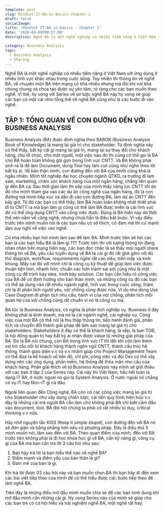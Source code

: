 ```yaml
---
template: post
slug: Mindset-IT-BA-in-Basics-chapter-1
draft: false
socialImage: 
title: 'Mindset IT-BA in basics - Chapter 1'
date: '2020-04-09T00:57:00'
description: Nghề BA là một nghề nghiệp có nhiều tiềm năng ở Việt Nam với ứng dụng ở nhiều lĩnh vực khác nhau trong cuộc sống. Tuy nhiên thì thông tin về nghề BA, về chuyên môn BA trên mạng có khá nhiều nhưng mà đôi khi nói khá chung chung và chưa tạo được sự yên tâm, rõ ràng cho các bạn muốn theo nghề. Vì thế, hy vọng với Series về sơ lược nghề BA này hy vọng sẽ giúp các bạn có một cái nhìn tổng thể về nghề BA cũng như là các bước đi vào nghề.

category: Business Analysis
tags:
  - Business Analysis
  - Sharing
---
```

Nghề BA là một nghề nghiệp có nhiều tiềm năng ở Việt Nam với ứng dụng ở nhiều lĩnh vực khác nhau trong cuộc sống. Tuy nhiên thì thông tin về nghề BA, về chuyên môn BA trên mạng có khá nhiều nhưng mà đôi khi nói khá chung chung và chưa tạo được sự yên tâm, rõ ràng cho các bạn muốn theo nghề. Vì thế, hy vọng với Series về sơ lược nghề BA này hy vọng sẽ giúp các bạn có một cái nhìn tổng thể về nghề BA cũng như là các bước đi vào nghề.

## TẬP 1: TỔNG QUAN VỀ CON ĐƯỜNG ĐẾN VỚI BUSINESS ANALYSIS

Business Analysis (BA) được định nghĩa theo BABOK (Business Analysis Book of Knowledge) là mang lại giá trị cho stakeholder. Từ định nghĩa này có thể thấy, bất kỳ cái gì mang lại giá trị, mang lại sự thay đổi cho khách hàng, cho tổ chức, cho một người, một việc nào đó thì cũng có thể gọi là BA chứ BA hoàn toàn không gói gọn trong lĩnh vực CNTT. Và BA không phải sinh ra là để làm Document, dùng Tool hay làm culi cũng như nghe theo lời bất kỳ ai. Về bản thân mình, con đường đến với BA của mình cũng khá là ngẫu nhiên. Mình tốt nghiệp đại học chuyên ngành QTKD, ra trường đi làm sale, marketing, chăm sóc khách hàng của một ngân hàng, chẳng liên quan gì đến BA cả. Sau thời gian làm thì sếp của mình thấy năng lực CNTT tốt do đó cho mình tham gia vào các dự án công nghệ của ngân hàng, đó là con đường mà mình tiếp xúc và dần đi vào con đường BA, làm dự án CNTT đến bây giờ. Từ đó các bạn có thể thấy, làm BA hoàn toàn không nhất thiết phải đi từ CNTT ra mà bạn làm gì cũng có thể làm BA được miễn là cái lĩnh vực đó có thể ứng dụng CNTT vào công việc được. Đúng là BA hiện nay do thời thế nên nắm về công nghệ, nhưng chưa hẳn là điều bắt buộc. Vì vậy điều trước tiên mình muốn nói là các bạn nếu có sở thích, có đam mê thì cứ mạnh dạn suy nghĩ về việc vào nghề.

Có khá nhiều bạn hỏi mình làm sao để làm BA. Mình trước tiên sẽ hỏi các bạn là các bạn hiểu BA là làm gì ??? Trước tiên thì với lượng thông tin đang nhan nhản trên mạng hiện nay, các bạn đọc chắc là sẽ thấy mọi người share thông tin về BA, yêu cầu tuyển dụng về BA là cái gì đó rất ghê gớm với đủ thứ diagram, workflow, requirements nghe rất cao siêu, trên mây và kinh khủng. Mấy cái đó với mình chỉ là công cụ kỹ thuật để giúp làm việc được thuận tiện hơn, nhanh hơn, chuẩn xác hơn tránh sai sót cũng như là một công cụ để trình bày idea, trình bày solution. Các bạn cần hiểu rõ công việc của BA để có định hướng cho bản thân mình, và những công cụ đó các bạn có thể áp dụng vào rất nhiều ngành nghề, lĩnh vực trong cuộc sống, thậm chí là đi phân tích người yêu, vợ/ chồng cũng được nữa. Ví dụ như dùng Use Case Diagram đi phân tích nhu cầu, hành vi của vợ/ chồng, phân tích mối quan hệ của vợ/ chồng cũng rất chuẩn vì nó là công cụ mà.

BA tức là Business Analysis, có nghĩa là phân tích nghiệp vụ. Business ở đây không phải là kinh doanh, mà nó là cái ngành nghề, cái nghiệp vụ. Công việc của một BA có thể nói là thu thập thông tin, tiến hành đánh giá, phân tích và chuyển đổi thành giải pháp để làm sao mang lại giá trị cho stakeholders. Stakeholders ở đây có thể là khách hàng, là sếp, là ban TGĐ, là hội đồng quản trị hay bất kỳ ai nhận được value từ những giải pháp của BA. Đó là BA nói chung, còn BA trong lĩnh vực IT thì đôi khi còn làm thêm vai trò cầu nối từ khách hàng thành ngôn ngữ CNTT, thành cấu trúc hệ thống, thành giao diện v.v và v.v nhằm giúp cho Project Management Team có thể đưa ra kế hoạch về tiến độ, chi phí, công việc và đội Dev có thể xây dựng nên các ứng dụng, phần mềm, hệ thống để thõa mãn nhu cầu của khách hàng. Phần giải thích về từ Business Analysis này mình sẽ giới thiệu với các bạn ở tập 2 của Series này. Cái này thì Việt Nam, hầu hết toàn là dạng IT BA, ở nước ngoài nó gọi là System Analysis. Ở nước ngoài nó chẳng có vụ IT hay Non-IT gì cả đâu.

Ngoài liên quan đến Công nghệ, BA còn có các công việc mang lai giá trị cho Stakeholder như xây dựng chiến lược, cải tiến quy trình hiện hữu v.v đây là những cái mà người BA cần làm chứ không phải BA chỉ biết cắm đầu vào document, tool. BA đòi hỏi chúng ta phải có rất nhiều tư duy, critical thinking v.v nữa.

Hãy nhớ nguyên tắc KISS (Keep it simple stupid), con đường đến với BA nó sẽ đơn giản và bằng phẳng hơn nếu có phương pháp. Đây là điều thứ 3 mình muốn nói, làm sao đến với BA. Theo quan điểm của mình, đến với BA trước tiên không phải là đi học khóa học gì về BA, cần kỹ năng gì, công cụ gì của BA mà bạn cần trả lời 3 câu hỏi như sau:
1. Bạn hãy trả lời là bạn hiểu thế nào về nghề BA?
2. Điểm mạnh và điểm yếu của bản thân là gì?
3. Đam mê của bạn là gì.

Khi trả lời được 03 câu hỏi này và bạn muốn chọn BA thì bạn hãy đi đến xem các bài viết tiếp theo của mình để có thể hiểu được các bước tiếp theo để làm nghề BA.

Trên đây là những điều mở đầu mình muốn chia sẻ để các bạn hình dung khi mở đầu mình cần những cái gì. Hy vọng Series này của mình sẽ giúp cho các bạn trẻ có cơ hội hiểu và trải nghiệm nghề BA, một nghề rất hay.